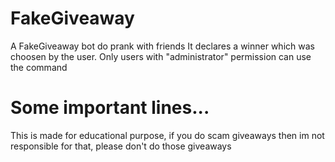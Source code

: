 # FakeGiveaway
A FakeGiveaway bot do prank with friends
It declares a winner which was choosen by the user.
Only users with "administrator" permission can use the command
# Some important lines...
This is made for educational purpose, if you do scam giveaways then im not responsible for that, please don't do those giveaways